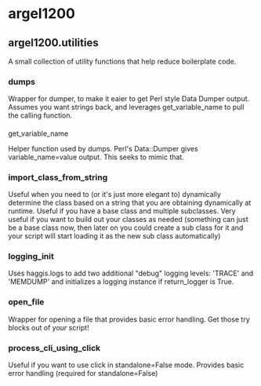 # argel1200 
## argel1200.utilities
A small collection of utility functions that help reduce boilerplate code.

### dumps
Wrapper for dumper, to make it eaier to get Perl style Data Dumper output. Assumes you want strings back, and leverages get_variable_name to pull the calling function.

####
get_variable_name

Helper function used by dumps. Perl's Data::Dumper gives variable_name=value output. This seeks to mimic that.

### import_class_from_string
Useful when you need to (or it's just more elegant to) dynamically determine the class based on a string that you are obtaining dynamically at runtime. Useful if you have a base class and multiple subclasses. Very useful if you want to build out your classes as needed (something can just be a base class now, then later on you could create a sub class for it and your script will start loading it as the new sub class automatically)

### logging_init
Uses haggis.logs to add two additional "debug" logging levels: 'TRACE' and 'MEMDUMP' and initializes a logging instance if return_logger is True.

### open_file
Wrapper for opening a file that provides basic error handling. Get those try blocks out of _your_ script!

### process_cli_using_click
Useful if you want to use click in standalone=False mode. 
Provides basic error handling (required for standalone=False)




